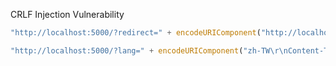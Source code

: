 CRLF Injection Vulnerability

```js
"http://localhost:5000/?redirect=" + encodeURIComponent("http://localhost:5000/test\r\nSet-Cookie: maliciousCookie=maliciousCookie")
```

```js
"http://localhost:5000/?lang=" + encodeURIComponent("zh-TW\r\nContent-Type: text/html\r\n\r\n<script>alert(1)</script>")
```